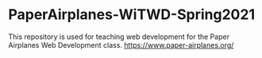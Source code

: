 # PaperAirplanes-WiTWD-Spring2021
This repository is used for teaching web development for the Paper Airplanes Web Development class. https://www.paper-airplanes.org/
